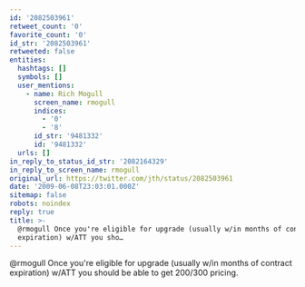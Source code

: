 ```yaml
---
id: '2082503961'
retweet_count: '0'
favorite_count: '0'
id_str: '2082503961'
retweeted: false
entities:
  hashtags: []
  symbols: []
  user_mentions:
    - name: Rich Mogull
      screen_name: rmogull
      indices:
        - '0'
        - '8'
      id_str: '9481332'
      id: '9481332'
  urls: []
in_reply_to_status_id_str: '2082164329'
in_reply_to_screen_name: rmogull
original_url: https://twitter.com/jth/status/2082503961
date: '2009-06-08T23:03:01.000Z'
sitemap: false
robots: noindex
reply: true
title: >-
  @rmogull Once you're eligible for upgrade (usually w/in months of contract
  expiration) w/ATT you sho…
---
```


@rmogull Once you're eligible for upgrade (usually w/in months of contract expiration) w/ATT you should be able to get 200/300 pricing.